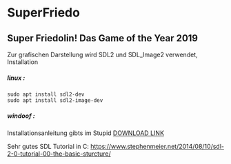 # SuperFriedo
## Super Friedolin! Das Game of the Year 2019


Zur grafischen Darstellung wird SDL2 und SDL_Image2 verwendet, Installation 

##### linux : <br/>
```sudo apt install sdl2-dev```<br/>
```sudo apt install sdl2-image-dev```<br/>

##### windoof : <br/>
Installationsanleitung gibts im Stupid
[DOWNLOAD LINK](https://www.libsdl.org/release/SDL2-devel-2.0.9-VC.zip)<br/>

Sehr gutes SDL Tutorial in C: https://www.stephenmeier.net/2014/08/10/sdl-2-0-tutorial-00-the-basic-sturcture/
